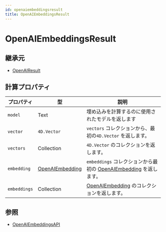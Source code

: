 ```yaml
---
id: openaiembeddingsresult
title: OpenAIEmbeddingsResult
---
```


# OpenAIEmbeddingsResult

## 継承元

- [OpenAIResult](OpenAIResult.md)

## 計算プロパティ

| プロパティ        | 型                                     | 説明                                                                    |
| ------------ | ------------------------------------- | --------------------------------------------------------------------- |
| `model`      | Text                                  | 埋め込みを計算するのに使用されたモデルを返します                                              |
| `vector`     | `4D.Vector`                           | `vectors` コレクションから、最初の`4D.Vector` を返します。                              |
| `vectors`    | Collection                            | `4D.Vector` のコレクションを返します。                                             |
| `embedding`  | [OpenAIEmbedding](OpenAIEmbedding.md) | `embeddings` コレクションから最初の [OpenAIEmbedding](OpenAIEmbedding.md) を返します。 |
| `embeddings` | Collection                            | [OpenAIEmbedding](OpenAIEmbedding.md) のコレクションを返します。                   |

## 参照

- [OpenAIEmbeddingsAPI](OpenAIEmbeddingsAPI.md)
